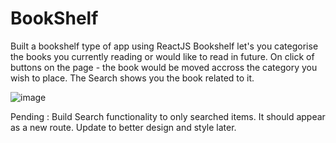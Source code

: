 # BookShelf
Built a bookshelf type of app using ReactJS
Bookshelf let's you categorise the books you currently reading or would like to read in future. 
On click of buttons on the page - the book would be moved accross the category you wish to place.
The Search shows you the book related to it.

![image](https://github.com/pvmallikarjuna/BookShelf/assets/42732999/f669fb6c-0956-4671-85cc-2609bc0df48b)
 
Pending : Build Search functionality to only searched items. It should appear as a new route. Update to better design and style later. 

